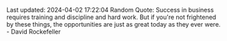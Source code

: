 Last updated: 2024-04-02 17:22:04
Random Quote: Success in business requires training and discipline and hard work. But if you're not frightened by these things, the opportunities are just as great today as they ever were. - David Rockefeller